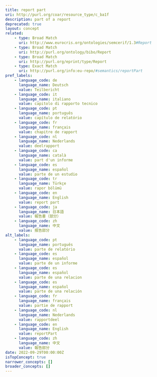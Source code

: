```yaml
---
title: report part
uri: http://purl.org/coar/resource_type/c_ba1f
description: part of a report
deprecated: true
layout: concept
related:
    - type: Broad Match
      uri: http://www.eurocris.org/ontologies/semcerif/1.3#Report
    - type: Broad Match
      uri: http://purl.org/ontology/bibo/Report
    - type: Broad Match
      uri: http://purl.org/eprint/type/Report
    - type: Exact Match
      uri: http://purl.org/info:eu-repo/#semantics/reportPart
pref_labels:
    - language_code: de
      language_name: Deutsch
      value: Teilbericht
    - language_code: it
      language_name: italiano
      value: capitolo di rapporto tecnico
    - language_code: pt
      language_name: português
      value: capítulo de relatório
    - language_code: fr
      language_name: français
      value: chapitre de rapport
    - language_code: nl
      language_name: Nederlands
      value: deelrapport
    - language_code: ca
      language_name: català
      value: part d'un informe
    - language_code: es
      language_name: español
      value: parte de un estudio
    - language_code: tr
      language_name: Türkçe
      value: rapor bölümü
    - language_code: en
      language_name: English
      value: report part
    - language_code: ja
      language_name: 日本語
      value: 報告書（部分）
    - language_code: zh
      language_name: 中文
      value: 报告部分
alt_labels:
    - language_code: pt
      language_name: português
      value: parte de relatório
    - language_code: es
      language_name: español
      value: parte de un informe
    - language_code: es
      language_name: español
      value: parte de una relacion
    - language_code: es
      language_name: español
      value: parte de una relación
    - language_code: fr
      language_name: français
      value: partie de rapport
    - language_code: nl
      language_name: Nederlands
      value: rapportdeel
    - language_code: en
      language_name: English
      value: reportPart
    - language_code: zh
      language_name: 中文
      value: 報告部分
date: 2022-09-29T00:00:00Z
isTopConcept: true
narrower_concepts: []
broader_concepts: []
---
```


